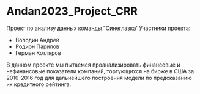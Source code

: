 # Andan2023_Project_CRR
Проект по анализу данных команды "Синеглазка'
Участники проекта:
  - Володин Андрей
  - Родион Парилов
  - Герман Котляров

В данном проекте мы пытаемся проанализировать финансовые и нефинансовые показатели компаний, торгующихся на бирже в США за 2010-2016 год
для дальнейшего построения модели по предсказанию их кредитного рейтинга.
